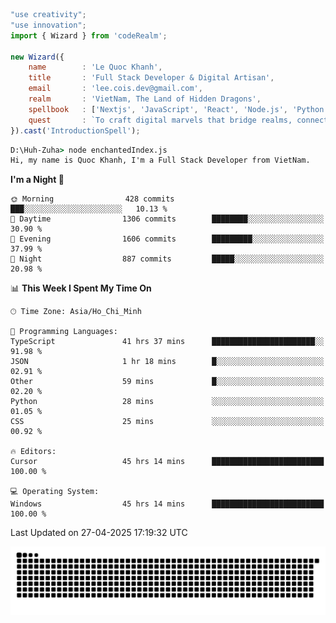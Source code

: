 <!--x axis divider-->

```js 
"use creativity";
"use innovation";
import { Wizard } from 'codeRealm';

new Wizard({
    name        : 'Le Quoc Khanh',
    title       : 'Full Stack Developer & Digital Artisan',
    email       : 'lee.cois.dev@gmail.com',
    realm       : 'VietNam, The Land of Hidden Dragons',
    spellbook   : ['Nextjs', 'JavaScript', 'React', 'Node.js', 'Python', 'Django', 'Cloud Services'],
    quest       : `To craft digital marvels that bridge realms, connect cultures, and bring imagination to life.`,
}).cast('IntroductionSpell');
```

```cmd
D:\Huh-Zuha> node enchantedIndex.js
Hi, my name is Quoc Khanh, I'm a Full Stack Developer from VietNam.
```
<!--START_SECTION:waka-->
**I'm a Night 🦉** 

```text
🌞 Morning                428 commits         ███░░░░░░░░░░░░░░░░░░░░░░   10.13 % 
🌆 Daytime                1306 commits        ████████░░░░░░░░░░░░░░░░░   30.90 % 
🌃 Evening                1606 commits        █████████░░░░░░░░░░░░░░░░   37.99 % 
🌙 Night                  887 commits         █████░░░░░░░░░░░░░░░░░░░░   20.98 % 
```


📊 **This Week I Spent My Time On** 

```text
🕑︎ Time Zone: Asia/Ho_Chi_Minh

💬 Programming Languages: 
TypeScript               41 hrs 37 mins      ███████████████████████░░   91.98 % 
JSON                     1 hr 18 mins        █░░░░░░░░░░░░░░░░░░░░░░░░   02.91 % 
Other                    59 mins             █░░░░░░░░░░░░░░░░░░░░░░░░   02.20 % 
Python                   28 mins             ░░░░░░░░░░░░░░░░░░░░░░░░░   01.05 % 
CSS                      25 mins             ░░░░░░░░░░░░░░░░░░░░░░░░░   00.92 % 

🔥 Editors: 
Cursor                   45 hrs 14 mins      █████████████████████████   100.00 % 

💻 Operating System: 
Windows                  45 hrs 14 mins      █████████████████████████   100.00 % 
```


 Last Updated on 27-04-2025 17:19:32 UTC
<!--END_SECTION:waka-->
<picture>
  <source media="(prefers-color-scheme: dark)" srcset="https://raw.githubusercontent.com/leecois/leecois/output/github-contribution-grid-snake-dark.svg">
  <source media="(prefers-color-scheme: light)" srcset="https://raw.githubusercontent.com/leecois/leecois/output/github-contribution-grid-snake.svg">
  <img alt="github contribution grid snake animation" src="https://raw.githubusercontent.com/leecois/leecois/output/github-contribution-grid-snake.svg">
</picture>
